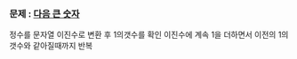 ### 문제 : [다음 큰 숫자](https://school.programmers.co.kr/learn/courses/30/lessons/12911)

정수를 문자열 이진수로 변환 후 1의갯수를 확인
이진수에 계속 1을 더하면서 이전의 1의 갯수와 같아질때까지 반복